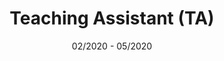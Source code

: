 ---
title: "Teaching Assistant (TA)"
type: "Humanities"
venue: "Shanghai Jiao Tong University, UM-SJTU Joint Institute"
date: 02/2020 - 05/2020 
location: "Shanghai, China"
---